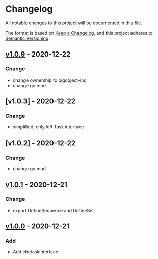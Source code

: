 # Changelog

All notable changes to this project will be documented in this file.

The format is based on [Keep a Changelog](https://keepachangelog.com/en/1.0.0/),
and this project adheres to [Semantic Versioning](https://semver.org/spec/v2.0.0.html).


## [v1.0.9] - 2020-12-22

### Change

- change ownership to bigobject-inc
- change go.mod


## [v1.0.3] - 2020-12-22

### Change

- simplified, only left Task interface

## [v1.0.2] - 2020-12-22

### Change

- change go.mod

## [v1.0.1] - 2020-12-21

### Change

- export DefineSequence and DefineSet


## [v1.0.0] - 2020-12-21

### Add

- Add cbetaskinterface


[v1.0.9]: github.com/bigobject-inc/cbetaskinterface/archive/v1.0.9
[v1.0.1]: github.com/bigobject-inc/cbetaskinterface/archive/v1.0.1
[v1.0.0]: github.com/bigobject-inc/cbetaskinterface/archive/v1.0.0

